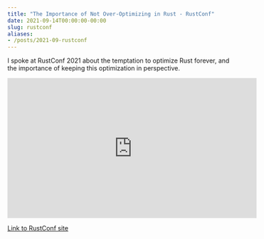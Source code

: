 ```yaml
---
title: "The Importance of Not Over-Optimizing in Rust - RustConf"
date: 2021-09-14T00:00:00-00:00
slug: rustconf
aliases:
- /posts/2021-09-rustconf
---
```


I spoke at RustConf 2021 about the temptation to optimize Rust forever, and the
importance of keeping this optimization in perspective.

<iframe width="560" height="315" src="https://www.youtube.com/embed/CV5CjUlcqsw" title="YouTube video player" frameborder="0" allow="accelerometer; autoplay; clipboard-write; encrypted-media; gyroscope; picture-in-picture" allowfullscreen></iframe>

[Link to RustConf site](https://2021.rustconf.com/talks/the-importance-of-not-over-optimizing-in-rust)
